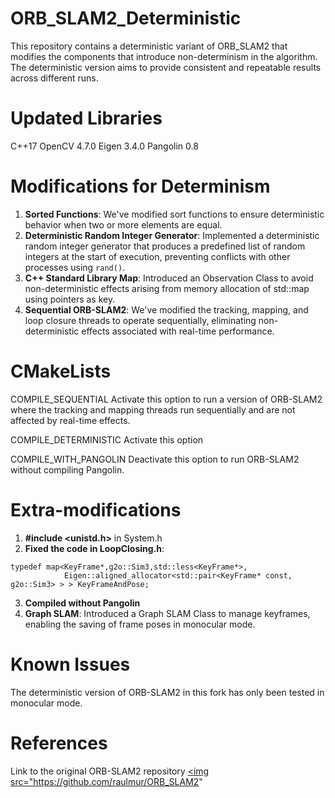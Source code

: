 # ORB_SLAM2_Deterministic
This repository contains a deterministic variant of ORB_SLAM2 that modifies the components that introduce non-determinism in the algorithm. The deterministic version aims to provide consistent and 
repeatable results across different runs.

# Updated Libraries
C++17
OpenCV 4.7.0
Eigen 3.4.0
Pangolin 0.8

# Modifications for Determinism
1) **Sorted Functions**: We've modified sort functions to ensure deterministic behavior when two or more elements are equal.
2) **Deterministic Random Integer Generator**: Implemented a deterministic random integer generator that produces a predefined list of random integers at the start of execution, preventing conflicts with other processes using `rand()`.
3) **C++ Standard Library Map**: Introduced an Observation Class to avoid non-deterministic effects arising from memory allocation of std::map using pointers as key.
4) **Sequential ORB-SLAM2**: We've modified the tracking, mapping, and loop closure threads to operate sequentially, eliminating non-deterministic effects associated with real-time performance.
   
# CMakeLists
COMPILE_SEQUENTIAL
  Activate this option to run a version of ORB-SLAM2 where the tracking and mapping threads run sequentially and are not affected by real-time effects.
  
COMPILE_DETERMINISTIC
  Activate this option 
  
COMPILE_WITH_PANGOLIN
  Deactivate this option to run ORB-SLAM2 without compiling Pangolin.

# Extra-modifications
1) **#include <unistd.h>** in System.h
2) **Fixed the code in LoopClosing.h**:
```
typedef map<KeyFrame*,g2o::Sim3,std::less<KeyFrame*>,
            Eigen::aligned_allocator<std::pair<KeyFrame* const, g2o::Sim3> > > KeyFrameAndPose;
```
3) **Compiled without Pangolin**
4) **Graph SLAM**: Introduced a Graph SLAM Class to manage keyframes, enabling the saving of frame poses in monocular mode.
   
# Known Issues
The deterministic version of ORB-SLAM2 in this fork has only been tested in monocular mode.

# References
Link to the original ORB-SLAM2 repository
<a href="https://github.com/raulmur/ORB_SLAM2" target="_blank"><img src="https://github.com/raulmur/ORB_SLAM2" 
  
